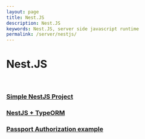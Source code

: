 ```yaml
---
layout: page
title: Nest.JS
description: Nest.JS
keywords: Nest.JS, server side javascript runtime
permalink: /server/nestjs/
---
```


# Nest.JS

<br/>

### [Simple NestJS Project](https://github.com/webmakaka/NestJS-Building-Real-Project-API-From-Scratch)

### [NestJS + TypeORM](https://github.com/webmak1/Rolling-Scopes-School-Nodejs-Course-Task-9-NestJS)

### [Passport Authorization example](https://github.com/webmakaka/WebProject)
